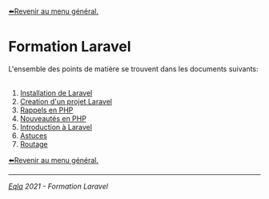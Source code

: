 [:arrow_left:Revenir au menu général.](../README.md)
<h1>Formation Laravel</h1>
L'ensemble des points de matière se trouvent dans les documents suivants:<br/><br/>

1. [Installation de Laravel](1.%20Installation.md)
2. [Creation d'un projet Laravel](2.%20Creation%20d'un%20projet%20Laravel.md)
3. [Rappels en PHP](3.%20Rappels.md)
4. [Nouveautés en PHP](4.%20Nouveautés%20PHP.md)
5. [Introduction à Laravel](5.%20Introduction%20à%20Laravel.md)
6. [Astuces](6.%20Astuces.md)
7. [Routage](7.%20Routage.md)

[:arrow_left:Revenir au menu général.](../README.md)

--- 
_[Eqla](http://www.eqla.be) 2021 - Formation Laravel_